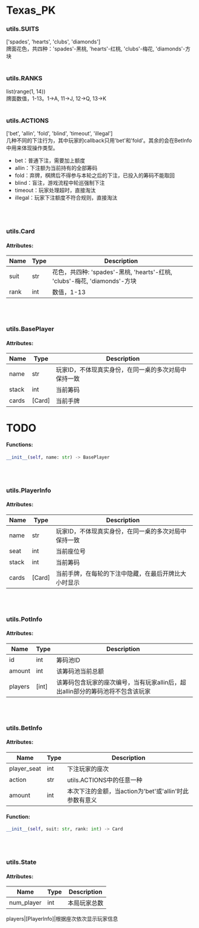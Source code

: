 # Texas_PK

### utils.SUITS
\['spades', 'hearts', 'clubs', 'diamonds'\]
<br />
牌面花色，共四种：'spades'-黑桃, 'hearts'-红桃, 'clubs'-梅花, 'diamonds'-方块
<br />
<br />
### utils.RANKS
list(range(1, 14))
<br />
牌面数值，1-13。1->A, 11->J, 12->Q, 13->K
<br />
<br />
### utils.ACTIONS
\['bet', 'allin', 'fold', 'blind', 'timeout', 'illegal'\]
<br />
几种不同的下注行为，其中玩家的callback只用'bet'和'fold'。其余的会在BetInfo中用来体现操作类型。
- bet：普通下注，需要加上额度
- allin：下注额为当前持有的全部筹码
- fold：弃牌，棋牌后不得参与本轮之后的下注，已投入的筹码不能取回
- blind：盲注，游戏流程中轮巡强制下注
- timeout：玩家处理超时，直接淘汰
- illegal：玩家下注额度不符合规则，直接淘汰
<br />
<br />

### utils.Card<br />
#### Attributes:
Name|Type|Description
----|----|-----------
suit|str|花色，共四种: 'spades'-黑桃, 'hearts'-红桃, 'clubs'-梅花, 'diamonds'-方块
rank|int|数值，1-13
<br />
<br />

### utils.BasePlayer<br />
#### Attributes:
Name|Type|Description
----|----|-----------
name|str|玩家ID，不体现真实身份，在同一桌的多次对局中保持一致
stack|int|当前筹码
cards|[Card]|当前手牌

# TODO
#### Functions:
```Python
__init__(self, name: str) -> BasePlayer
```
<br />
<br />

### utils.PlayerInfo<br />
#### Attributes:
Name|Type|Description
----|----|-----------
name|str|玩家ID，不体现真实身份，在同一桌的多次对局中保持一致
seat|int|当前座位号
stack|int|当前筹码
cards|\[Card\]|当前手牌，在每轮的下注中隐藏，在最后开牌比大小时显示
<br />
<br />

### utils.PotInfo<br />
#### Attributes:
Name|Type|Description
----|----|-----------
id|int|筹码池ID
amount|int|该筹码池当前总额
players|\[int\]|该筹码包含玩家的座次编号，当有玩家allin后，超出allin部分的筹码池将不包含该玩家
<br />
<br />

### utils.BetInfo<br />
#### Attributes:
Name|Type|Description
----|----|-----------
player_seat|int|下注玩家的座次
action|str|utils.ACTIONS中的任意一种
amount|int|本次下注的金额，当action为'bet'或'allin'时此参数有意义

#### Function:
```Python
__init__(self, suit: str, rank: int) -> Card
```
<br />
<br />

### utils.State<br />
#### Attributes:
Name|Type|Description
----|----|-----------
num_player|int|本局玩家总数

players|\[PlayerInfo\]|根据座次依次显示玩家信息




